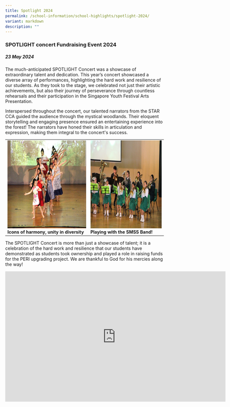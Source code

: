 ```yaml
---
title: Spotlight 2024
permalink: /school-information/school-highlights/spotlight-2024/
variant: markdown
description: ""
---
```

### SPOTLIGHT concert Fundraising Event 2024

##### 23 May 2024

The much-anticipated SPOTLIGHT Concert was a showcase of extraordinary talent and dedication. This year’s concert showcased a diverse array of performances, highlighting the hard work and resilience of our students. As they took to the stage, we celebrated not just their artistic achievements, but also their journey of perseverance through countless rehearsals and their participation in the Singapore Youth Festival Arts Presentation.

Interspersed throughout the concert, our talented narrators from the STAR CCA guided the audience through the mystical woodlands. Their eloquent storytelling and engaging presence  ensured an entertaining experience into the forest! The narrators have honed their skills in articulation and expression, making them integral to the concert's success.

<table>
<tbody><tr>
		<td><img alt="childday01" src="/images/Spotlight%202024/dance.jpg" style="width:450px;height:280px;"><b>Icons of harmony, unity in diversity</b></td>
		<td><img alt="childday02" src="/images/Spotlight%202024/band.jpg" style="width:450px;height:280px;"><b>Playing with the SMSS Band!</b></td>
</tr></tbody></table>

The SPOTLIGHT Concert is more than just a showcase of talent; it is a celebration of the hard work and resilience that our students have demonstrated as students took ownership and played a role in raising funds for the PERI upgrading project. We are thankful to God for his mercies along the way!

<center><iframe allowfullscreen="" allow="accelerometer; autoplay; clipboard-write; encrypted-media; gyroscope; picture-in-picture; web-share" frameborder="0" title="YouTube video player" src="https://www.youtube.com/embed/2B6Z3cafNms?si=IC6AT6ij0CKpNOWj" height="415" width="700"></iframe></center>
